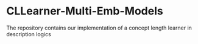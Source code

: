 # CLLearner-Multi-Emb-Models
The repository contains our implementation of a concept length learner in description logics
